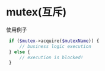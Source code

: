 # mutex\(互斥\)

使用例子

```php
 if ($mutex->acquire($mutexName)) {
     // business logic execution
 } else {
     // execution is blocked!
 }
```



